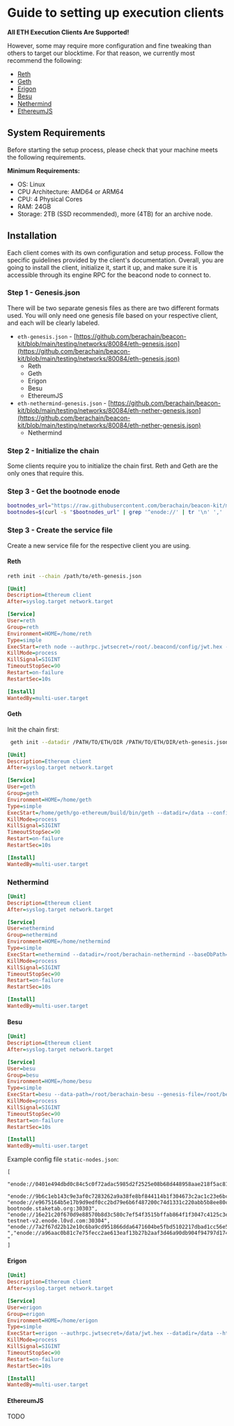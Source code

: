 # Guide to setting up execution clients

**All ETH Execution Clients Are Supported!**

However, some may require more configuration and fine tweaking than others to target our blocktime. For that reason, we currently most recommend the following:

- [Reth](https://github.com/paradigmxyz/reth)
- [Geth](https://github.com/ethereum/go-ethereum)
- [Erigon](https://github.com/ledgerwatch/erigon)
- [Besu](https://github.com/hyperledger/besu)
- [Nethermind](https://github.com/NethermindEth/nethermind)
- [EthereumJS](https://github.com/ethereumjs/ethereumjs-monorepo)

## System Requirements

Before starting the setup process, please check that your machine meets the following requirements.

**Minimum Requirements:**

- OS: Linux
- CPU Architecture: AMD64 or ARM64
- CPU: 4 Physical Cores
- RAM: 24GB
- Storage: 2TB (SSD recommended), more (4TB) for an archive node.

## Installation

Each client comes with its own configuration and setup process. Follow the specific guidelines provided by the client's documentation. Overall, you are going to install the client, initialize it, start it up, and make sure it is accessible through its engine RPC for the beacond node to connect to.

### Step 1 - Genesis.json

There will be two separate genesis files as there are two different formats used. You will only need one genesis file based on your respective client, and each will be clearly labeled.


- `eth-genesis.json` - [https://github.com/berachain/beacon-kit/blob/main/testing/networks/80084/eth-genesis.json](https://github.com/berachain/beacon-kit/blob/main/testing/networks/80084/eth-genesis.json)
  - Reth
  - Geth
  - Erigon
  - Besu
  - EthereumJS
- `eth-nethermind-genesis.json` - [https://github.com/berachain/beacon-kit/blob/main/testing/networks/80084/eth-nether-genesis.json](https://github.com/berachain/beacon-kit/blob/main/testing/networks/80084/eth-nether-genesis.json)
  - Nethermind

### Step 2 - Initialize the chain

Some clients require you to initialize the chain first. Reth and Geth are the only ones that require this.

### Step 3 - Get the bootnode enode

```sh
bootnodes_url="https://raw.githubusercontent.com/berachain/beacon-kit/main/testing/networks/80084/el-bootnodes.txt";
bootnodes=$(curl -s "$bootnodes_url" | grep '^enode://' | tr '\n' ',' | sed 's/,$//');
```

### Step 3 - Create the service file

Create a new service file for the respective client you are using.

#### Reth

```sh
reth init --chain /path/to/eth-genesis.json
```

```ini
[Unit]
Description=Ethereum client
After=syslog.target network.target

[Service]
User=reth
Group=reth
Environment=HOME=/home/reth
Type=simple
ExecStart=reth node --authrpc.jwtsecret=/root/.beacond/config/jwt.hex --chain=/root/berachain-execution/eth-genesis.json --datadir=/root/berachain-execution --config=/data/config.toml --port=30303 --http --http.addr=0.0.0.0 --http.api="eth,net,web3,txpool,debug" --http.port=8545 --http.corsdomain=* --bootnodes=$bootnodes --trusted-peers=$bootnodes --ws --ws.addr=0.0.0.0 --ws.port=8546 --ws.origins=* --authrpc.addr=0.0.0.0 --authrpc.port=8551 --log.file.directory=/data/logs --metrics=0.0.0.0:6060
KillMode=process
KillSignal=SIGINT
TimeoutStopSec=90
Restart=on-failure
RestartSec=10s

[Install]
WantedBy=multi-user.target
```

#### Geth

Init the chain first:

```sh
 geth init --datadir /PATH/TO/ETH/DIR /PATH/TO/ETH/DIR/eth-genesis.json
```

```ini
[Unit]
Description=Ethereum client
After=syslog.target network.target

[Service]
User=geth
Group=geth
Environment=HOME=/home/geth
Type=simple
ExecStart=/home/geth/go-ethereum/build/bin/geth --datadir=/data --config=/config/geth.toml --bootnodes=$bootnodes --networkid=80084 --ipcpath=/data/geth.ipc --snapshot=false --syncmode=snap --http --http.addr=0.0.0.0 --http.api eth,net,web3,txpool,debug --http.port=8545 --http.vhosts=* --http.corsdomain=* --ws --ws.addr=0.0.0.0 --ws.port=8546 --ws.origins=* --authrpc.jwtsecret=/data/jwt.hex --authrpc.addr=0.0.0.0 --authrpc.port=8551 --authrpc.vhosts=* --metrics --metrics.addr=0.0.0.0 --metrics.port=6060
KillMode=process
KillSignal=SIGINT
TimeoutStopSec=90
Restart=on-failure
RestartSec=10s

[Install]
WantedBy=multi-user.target
```

### Nethermind

```ini
[Unit]
Description=Ethereum client
After=syslog.target network.target

[Service]
User=nethermind
Group=nethermind
Environment=HOME=/home/nethermind
Type=simple
ExecStart=nethermind --datadir=/root/berachain-nethermind --baseDbPath=/root/berachain-nethermind --JsonRpc.JwtSecretFile=/root/.beacond/config/jwt.hex --Network.Bootnodes=$bootnodes --Network.StaticPeers=$bootnodes --JsonRpc.Enabled=true --JsonRpc.EnabledModules=eth,net,web3,engine,txpool,debug --JsonRpc.Host=0.0.0.0 --JsonRpc.Port=8545 --Init.WebSocketsEnabled=true --JsonRpc.WebSocketsPort=8546 --JsonRpc.EngineHost=0.0.0.0 --JsonRpc.EnginePort=8551 --Init.ChainSpecPath=/root/berachain-nethermind/eth-nether-genesis.json --Network.MaxActivePeers=300 --Sync.PivotNumber=0
KillMode=process
KillSignal=SIGINT
TimeoutStopSec=90
Restart=on-failure
RestartSec=10s

[Install]
WantedBy=multi-user.target
```

#### Besu

```ini
[Unit]
Description=Ethereum client
After=syslog.target network.target

[Service]
User=besu
Group=besu
Environment=HOME=/home/besu
Type=simple
ExecStart=besu --data-path=/root/berachain-besu --genesis-file=/root/berachain-besu/eth-genesis.json --static-nodes-file=/root/berachain-besu/static-nodes.json --max-peers=300 --rpc-http-enabled --rpc-http-api=ETH,NET,ENGINE,DEBUG,NET,WEB3 --host-allowlist="*" --rpc-http-cors-origins="all" --engine-rpc-port=8551 --engine-rpc-enabled --engine-host-allowlist="*" --engine-jwt-secret=/root/.beacon/config/jwt.hex
KillMode=process
KillSignal=SIGINT
TimeoutStopSec=90
Restart=on-failure
RestartSec=10s

[Install]
WantedBy=multi-user.target
```

Example config file `static-nodes.json`:

```
[
  "enode://0401e494dbd0c84c5c0f72adac5985d2f2525e08b68d448958aae218f5ac8198a80d1498e0ebec2ce38b1b18d6750f6e61a56b4614c5a6c6cf0981c39aed47dc@34.159.32.127:30303",
  "enode://9b6c1eb143c9e3af0c7283262a9a38fe8bf844114b1f304673c2ac1c23e6bccfdaa8f4e9cb8c460bded495933fd92eeff30e6ab2e0538b56e249beea2c512906@35.234.88.149:30303",
"enode://e9675164b5e17b9d9edf0cc2bd79e6b6f487200c74d1331c220abb5b8ee80c2eefbf18213989585e9d0960683e819542e11d4eefb5f2b4019e1e49f9fd8fff18@berav2-bootnode.staketab.org:30303",
"enode://16e21c20f670d9e88570b8d3c580c7ef54f3515bffab864f1f3047c4125c3e7d98e782b990165808363a1b54ddca51c9dafaca9d6cd7ecca93e2e809ba522cae@berachain-testnet-v2.enode.l0vd.com:30304",
"enode://7a2f67d22b12e10c6ba9cd951866dda6471604be5fbd5102217dbad1cc56e590befd2009ecc99958a468a5b8e0dc28e14d9b6822491719c93199be6aa0319077@34.124.220.31:30303
","enode://a96aac0b81c7e75fecc2ae613eaf13b27b2aaf3d46a90db904f94797d1746aa31e6593ae4cd476f81d5c6d1d2228ca60c885727978c369586c38871c63a330ee@35.240.182.27:30303
"
]
```

#### Erigon

```ini
[Unit]
Description=Ethereum client
After=syslog.target network.target

[Service]
User=erigon
Group=erigon
Environment=HOME=/home/erigon
Type=simple
ExecStart=erigon --authrpc.jwtsecret=/data/jwt.hex --datadir=/data --http=false --authrpc.addr=0.0.0.0 --authrpc.port=8551 --authrpc.vhosts=* --ws --ws.addr=0.0.0.0 --ws.port=8546 --ws.origins=* --authrpc.addr=0.0.0.0 --authrpc.port=8551 --log.file.directory=/data/logs --metrics=0.0.0.0:6060
KillMode=process
KillSignal=SIGINT
TimeoutStopSec=90
Restart=on-failure
RestartSec=10s

[Install]
WantedBy=multi-user.target
```

#### EthereumJS

TODO
